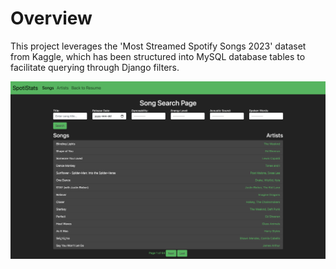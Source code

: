 # Overview
This project leverages the 'Most Streamed Spotify Songs 2023' dataset from Kaggle, which has been structured into MySQL database tables to facilitate querying through Django filters.

![MNIST IMG](/md-images/spotistats.png)